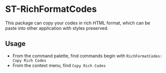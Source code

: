 # ST-RichFormatCodes

This package can copy your codes in rich HTML format, which can be paste into other application with styles preserved.

## Usage

- From the command palette, find commands begin with `RichFormatCodes: Copy Rich Codes`
- From the context menu, find `Copy Rich Codes`
